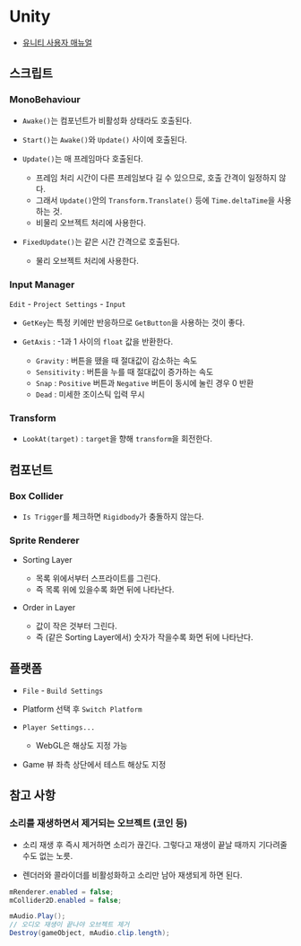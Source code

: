# Unity

* [유니티 사용자 매뉴얼](https://docs.unity3d.com/Manual/UnityManual.html)


## 스크립트

### MonoBehaviour

* `Awake()`는 컴포넌트가 비활성화 상태라도 호출된다.

* `Start()`는 `Awake()`와 `Update()` 사이에 호출된다.

* `Update()`는 매 프레임마다 호출된다.
  * 프레임 처리 시간이 다른 프레임보다 길 수 있으므로, 호출 간격이 일정하지 않다.
  * 그래서 `Update()`안의 `Transform.Translate()` 등에 `Time.deltaTime`을 사용하는 것.
  * 비물리 오브젝트 처리에 사용한다.
  
* `FixedUpdate()`는 같은 시간 간격으로 호출된다.
  * 물리 오브젝트 처리에 사용한다.

### Input Manager
`Edit` - `Project Settings` - `Input`

* `GetKey`는 특정 키에만 반응하므로 `GetButton`을 사용하는 것이 좋다.

* `GetAxis` : -1과 1 사이의 `float` 값을 반환한다.
  * `Gravity` : 버튼을 뗐을 때 절대값이 감소하는 속도
  * `Sensitivity` : 버튼을 누를 때 절대값이 증가하는 속도
  * `Snap` : `Positive` 버튼과 `Negative` 버튼이 동시에 눌린 경우 0 반환
  * `Dead` : 미세한 조이스틱 입력 무시

### Transform

* `LookAt(target)` : `target`을 향해 `transform`을 회전한다.


## 컴포넌트

### Box Collider

* `Is Trigger`를 체크하면 `Rigidbody`가 충돌하지 않는다.

### Sprite Renderer

* Sorting Layer
  * 목록 위에서부터 스프라이트를 그린다.
  * 즉 목록 위에 있을수록 화면 뒤에 나타난다.

* Order in Layer
  * 값이 작은 것부터 그린다.
  * 즉 (같은 Sorting Layer에서) 숫자가 작을수록 화면 뒤에 나타난다.


## 플랫폼

* `File` - `Build Settings`

* Platform 선택 후 `Switch Platform`

* `Player Settings...`
  * WebGL은 해상도 지정 가능
  
* Game 뷰 좌측 상단에서 테스트 해상도 지정


## 참고 사항

### 소리를 재생하면서 제거되는 오브젝트 (코인 등)

* 소리 재생 후 즉시 제거하면 소리가 끊긴다. 그렇다고 재생이 끝날 때까지 기다려줄 수도 없는 노릇.

* 렌더러와 콜라이더를 비활성화하고 소리만 남아 재생되게 하면 된다.

```cs
mRenderer.enabled = false;
mCollider2D.enabled = false;

mAudio.Play();
// 오디오 재생이 끝나야 오브젝트 제거
Destroy(gameObject, mAudio.clip.length);
```
